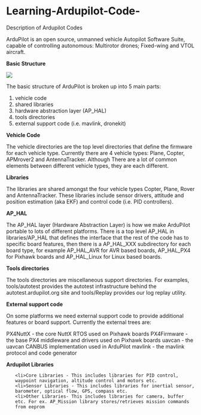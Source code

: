 # Learning-Ardupilot-Code-
Description of Ardupilot Codes

ArduPilot is an open source, unmanned vehicle Autopilot Software Suite, capable of controlling autonomous: Multirotor drones; Fixed-wing and VTOL aircraft.

<b>Basic Structure</b>

<img src = "https://github.com/sona-19/Learning-Ardupilot-Code-/blob/master/Selection_011.png" >

The basic structure of ArduPilot is broken up into 5 main parts:
<ol>
    <li>vehicle code
    <li>shared libraries
    <li>hardware abstraction layer (AP_HAL)
    <li>tools directories
    <li>external support code (i.e. mavlink, dronekit)
</ol>


<b>Vehicle Code</b>

The vehicle directories are the top level directories that define the firmware for each vehicle type. Currently there are 4 vehicle types: Plane, Copter, APMrover2 and AntennaTracker. Although There are a lot of common elements between different vehicle types, they are each different.

<b>Libraries</b>

The libraries are shared amongst the four vehicle types Copter, Plane, Rover and AntennaTracker. These libraries include sensor drivers, attitude and position estimation (aka EKF) and control code (i.e. PID controllers). 

<b>AP_HAL</b>

The AP_HAL layer (Hardware Abstraction Layer) is how we make ArduPilot portable to lots of different platforms. There is a top level AP_HAL in libraries/AP_HAL that defines the interface that the rest of the code has to specific board features, then there is a AP_HAL_XXX subdirectory for each board type, for example AP_HAL_AVR for AVR based boards, AP_HAL_PX4 for Pixhawk boards and AP_HAL_Linux for Linux based boards.



<b>Tools directories</b>

The tools directories are miscellaneous support directories. For examples, tools/autotest provides the autotest infrastructure behind the autotest.ardupilot.org site and tools/Replay provides our log replay utility.


<b>External support code</b>

On some platforms we need external support code to provide additional features or board support. Currently the external trees are:

PX4NuttX - the core NuttX RTOS used on Pixhawk boards
PX4Firmware - the base PX4 middleware and drivers used on Pixhawk boards
uavcan - the uavcan CANBUS implementation used in ArduPilot
mavlink - the mavlink protocol and code generator



<b>Ardupilot Libraries</b>

<ol>
    
    <li>Core Libraries - This includes libraries for PID control, waypoint navigation, altitude control and motors etc.
    <li>Sensor Libraries - This includes libraries for inertial sensor, barometer, optical flow, GPS, compass etc.
    <li>Other Libraries- This includes libraries for camera, buffer etc. For ex. AP_Mission library stores/retrieves mission commands from eeprom
    
 </ol>
 
 
